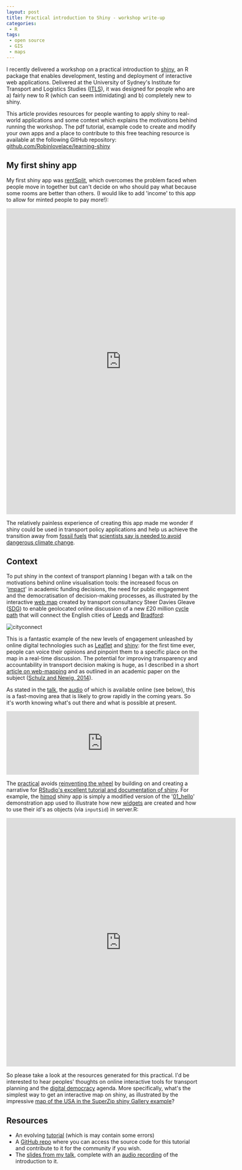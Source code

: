```yaml
---
layout: post
title: Practical introduction to Shiny - workshop write-up
categories:
 - R
tags:
 - open source
 - GIS
 - maps
---
```


I recently delivered a workshop on a practical introduction to
[shiny](http://shiny.rstudio.com/), an R package that enables development,
testing and deployment of interactive web applications.
Delivered at the University of Sydney's Institute for Transport and Logistics
Studies ([ITLS](http://sydney.edu.au/business/itls)), it was designed for people
who are a) fairly new to R (which can seem intimidating) and b) completely new to
shiny.

This article provides resources for people wanting to apply shiny to
real-world applications and some context which explains the motivations
behind running the workshop. The pdf tutorial, example code
to create and modify your own apps and a place to contribute to this
free teaching resource is available at the following GitHub repository:
[github.com/Robinlovelace/learning-shiny](https://github.com/Robinlovelace/learning-shiny)

<!--more-->

## My first shiny app

My first shiny app was [rentSplit](https://robinlovelace.shinyapps.io/rentSplit/),
which overcomes the problem faced when people move in together but can't decide
on who should pay what because some rooms are better than others. (I would
like to add 'income' to this app to allow for minted people to pay more!):

<iframe src="https://robinlovelace.shinyapps.io/rentSplit/" style="border: none; width: 600px; height: 800px"></iframe>

The relatively painless experience of creating this app made me wonder if shiny
could be used in transport policy applications and help us achieve the transition
away from [fossil fuels](http://www.postcarbon.org/) that 
[scientists say is needed to avoid dangerous climate change](http://www.nature.com/nature/journal/v517/n7533/full/nature14016.html). 

## Context

To put shiny in the context of transport planning I began with a talk on the 
motivations behind online visualisation tools: the increased
focus on '[impact](http://www.esrc.ac.uk/funding-and-guidance/impact-toolkit/)'
in academic funding decisions, the need for public engagement and the
democratisation of decision-making processes, as illustrated by the
interactive [web map](http://www.cyclecityconnect.co.uk/participate.php) created by transport consultancy Steer Davies Gleave
([SDG](http://www.steerdaviesgleave.com/)) to enable geolocated online discussion
of a new £20 million [cycle path](http://www.cyclecityconnect.co.uk/)
that will connect the English cities of [Leeds](http://leeds.gisruk.org/)
and [Bradford](http://en.wikipedia.org/wiki/Bradford):

![cityconnect](http://robinlovelace.net/figure/cconnect.png)

This is a fantastic example of the new levels of engagement unleashed by
online digital technologies such as [Leaflet](http://leafletjs.com/)
and [shiny](http://www.r-bloggers.com/search/shiny): for the first time ever,
people can voice their opinions and pinpoint them to a specific place on the map
in a real-time discussion. The potential for improving transparency and
accountability in transport decision making is huge, as I described
in a short [article on web-mapping](http://robinlovelace.net/software/2014/03/05/webmap-test.html) and as outlined in
an academic paper on the subject
([Schulz and Newig, 2014](http://onlinelibrary.wiley.com/doi/10.1002/eet.1655/full)).

As stated in the [talk](http://rpubs.com/RobinLovelace/54614),
the [audio](https://soundcloud.com/robin-lovelace-1/r-and-shiny-for-transport-applications)
of which is available online (see below),
this is a fast-moving area that is likely to grow rapidly in the coming years.
So it's worth knowing what's out there and what is possible at present.

<iframe width="100%" height="166" scrolling="no" frameborder="no" src="https://w.soundcloud.com/player/?url=https%3A//api.soundcloud.com/tracks/187078099&amp;color=ff5500&amp;auto_play=false&amp;hide_related=false&amp;show_comments=true&amp;show_user=true&amp;show_reposts=false"></iframe>

The [practical](https://github.com/Robinlovelace/learning-shiny/raw/master/learning-shiny.pdf) avoids [reinventing the wheel](http://en.wikipedia.org/wiki/Reinventing_the_wheel)
by building on and creating a narrative for [RStudio's excellent tutorial and documentation of shiny](http://shiny.rstudio.com/tutorial/). For example, the
[himod](https://robinlovelace.shinyapps.io/himod/) shiny app is simply a modified
version of the '[01_hello](http://glimmer.rstudio.com/shiny/01_hello/)'
demonstration app used to illustrate how new
[widgets](http://shiny.rstudio.com/tutorial/lesson3/) are created and how to
use their id's as objects (via `input$id`) in server.R:

<iframe src="https://robinlovelace.shinyapps.io/himod/" style="border: none; width: 600px; height: 650px"></iframe>

So please take a look at the resources generated for this practical. I'd
be interested to hear peoples' thoughts on online interactive tools for
transport planning and the
[digital democracy](http://theconversation.com/digital-democracy-lets-you-write-your-own-laws-21483) agenda. More specifically, what's the simplest way to get
an interactive map on shiny, as illustrated by the impressive
[map of the USA in the SuperZip shiny Gallery example](http://shiny.rstudio.com/gallery/superzip-example.html)?

## Resources

- An evolving [tutorial](https://github.com/Robinlovelace/learning-shiny/raw/master/learning-shiny.pdf) (which is may contain some errors)
- A [GitHub repo](https://github.com/Robinlovelace/learning-shiny) where you can access the source code for this tutorial and contribute to it for the community if you wish.
- The [slides from my talk](http://rpubs.com/RobinLovelace/54614), complete with an
[audio recording](https://soundcloud.com/robin-lovelace-1/r-and-shiny-for-transport-applications) of the introduction to it.
